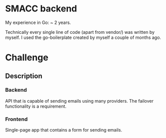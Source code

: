 # SMACC backend

My experience in Go: ~ 2 years.

Technically every single line of code (apart from vendor/) was written by myself.
I used the go-boilerplate created by myself a couple of months ago.

# Challenge

## Description

### Backend

API that is capable of sending emails using many providers. The failover functionality is a requirement.

### Frontend

Single-page app that contains a form for sending emails.
